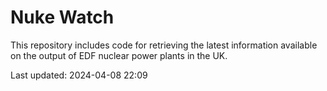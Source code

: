 # Nuke Watch

This repository includes code for retrieving the latest information available on the output of EDF nuclear power plants in the UK.

Last updated: 2024-04-08 22:09